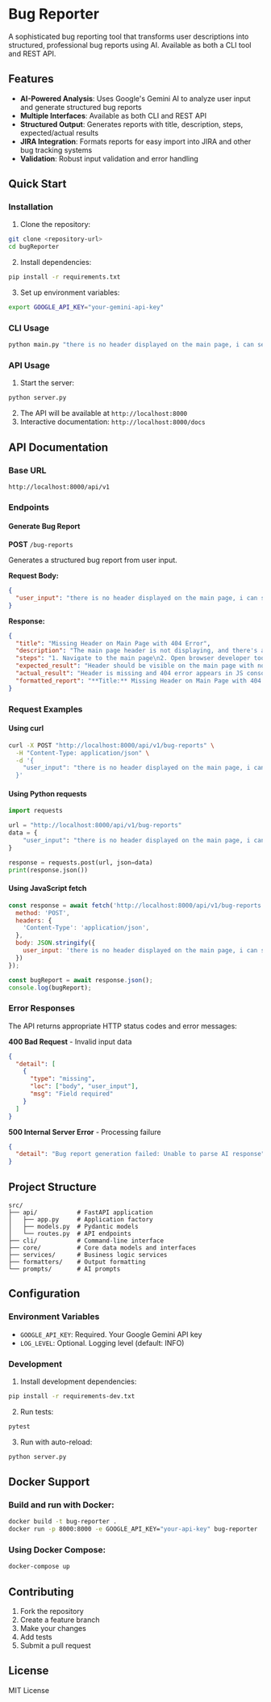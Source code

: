 # Bug Reporter

A sophisticated bug reporting tool that transforms user descriptions into structured, professional bug reports using AI. Available as both a CLI tool and REST API.

## Features

- **AI-Powered Analysis**: Uses Google's Gemini AI to analyze user input and generate structured bug reports
- **Multiple Interfaces**: Available as both CLI and REST API
- **Structured Output**: Generates reports with title, description, steps, expected/actual results
- **JIRA Integration**: Formats reports for easy import into JIRA and other bug tracking systems
- **Validation**: Robust input validation and error handling

## Quick Start

### Installation

1. Clone the repository:
```bash
git clone <repository-url>
cd bugReporter
```

2. Install dependencies:
```bash
pip install -r requirements.txt
```

3. Set up environment variables:
```bash
export GOOGLE_API_KEY="your-gemini-api-key"
```

### CLI Usage

```bash
python main.py "there is no header displayed on the main page, i can see error 404 in js console"
```

### API Usage

1. Start the server:
```bash
python server.py
```

2. The API will be available at `http://localhost:8000`
3. Interactive documentation: `http://localhost:8000/docs`

## API Documentation

### Base URL
```
http://localhost:8000/api/v1
```

### Endpoints

#### Generate Bug Report
**POST** `/bug-reports`

Generates a structured bug report from user input.

**Request Body:**
```json
{
  "user_input": "there is no header displayed on the main page, i can see error 404 in js console"
}
```

**Response:**
```json
{
  "title": "Missing Header on Main Page with 404 Error",
  "description": "The main page header is not displaying, and there's a 404 error in the JavaScript console",
  "steps": "1. Navigate to the main page\n2. Open browser developer tools\n3. Check the console tab",
  "expected_result": "Header should be visible on the main page with no console errors",
  "actual_result": "Header is missing and 404 error appears in JS console",
  "formatted_report": "**Title:** Missing Header on Main Page with 404 Error\n\n**Description:**\nThe main page header is not displaying, and there's a 404 error in the JavaScript console\n\n**Steps to reproduce:**\n1. Navigate to the main page\n2. Open browser developer tools\n3. Check the console tab\n\n**Expected result:**\nHeader should be visible on the main page with no console errors\n\n**Actual result:**\nHeader is missing and 404 error appears in JS console"
}
```

### Request Examples

#### Using curl
```bash
curl -X POST "http://localhost:8000/api/v1/bug-reports" \
  -H "Content-Type: application/json" \
  -d '{
    "user_input": "there is no header displayed on the main page, i can see error 404 in js console"
  }'
```

#### Using Python requests
```python
import requests

url = "http://localhost:8000/api/v1/bug-reports"
data = {
    "user_input": "there is no header displayed on the main page, i can see error 404 in js console"
}

response = requests.post(url, json=data)
print(response.json())
```

#### Using JavaScript fetch
```javascript
const response = await fetch('http://localhost:8000/api/v1/bug-reports', {
  method: 'POST',
  headers: {
    'Content-Type': 'application/json',
  },
  body: JSON.stringify({
    user_input: 'there is no header displayed on the main page, i can see error 404 in js console'
  })
});

const bugReport = await response.json();
console.log(bugReport);
```

### Error Responses

The API returns appropriate HTTP status codes and error messages:

**400 Bad Request** - Invalid input data
```json
{
  "detail": [
    {
      "type": "missing",
      "loc": ["body", "user_input"],
      "msg": "Field required"
    }
  ]
}
```

**500 Internal Server Error** - Processing failure
```json
{
  "detail": "Bug report generation failed: Unable to parse AI response"
}
```

## Project Structure

```
src/
├── api/           # FastAPI application
│   ├── app.py     # Application factory
│   ├── models.py  # Pydantic models
│   └── routes.py  # API endpoints
├── cli/           # Command-line interface
├── core/          # Core data models and interfaces
├── services/      # Business logic services
├── formatters/    # Output formatting
└── prompts/       # AI prompts
```

## Configuration

### Environment Variables

- `GOOGLE_API_KEY`: Required. Your Google Gemini API key
- `LOG_LEVEL`: Optional. Logging level (default: INFO)

### Development

1. Install development dependencies:
```bash
pip install -r requirements-dev.txt
```

2. Run tests:
```bash
pytest
```

3. Run with auto-reload:
```bash
python server.py
```

## Docker Support

### Build and run with Docker:
```bash
docker build -t bug-reporter .
docker run -p 8000:8000 -e GOOGLE_API_KEY="your-api-key" bug-reporter
```

### Using Docker Compose:
```bash
docker-compose up
```

## Contributing

1. Fork the repository
2. Create a feature branch
3. Make your changes
4. Add tests
5. Submit a pull request

## License

MIT License
